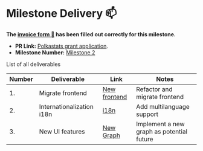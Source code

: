# Milestone Delivery :mailbox:

**The [invoice form :pencil:](https://forms.gle/8Wx7nxtq8fKrsuEz8) has been filled out correctly for this milestone.**  

* **PR Link:** [Polkastats grant application](https://github.com/w3f/Open-Grants-Program/pull/2). 
* **Milestone Number:** [Milestone 2](https://github.com/Colm3na/polkastats-v3/releases/tag/milestone2)

List of all deliverables 

| Number | Deliverable | Link | Notes |
| ------------- | ------------- | ------------- |------------- |
| 1. | Migrate frontend | [New frontend](https://github.com/Colm3na/polkastats-v3/pull/12/files/) | Refactor and migrate frontend |  
| 2. | Internationalization i18n | [i18n](https://github.com/Colm3na/polkastats-v3/pull/4/files) | Add multilanguage support |  
| 3. | New UI features | [New Graph](https://github.com/Colm3na/polkastats-v3/pull/6/files) | Implement a new graph as potential future |
